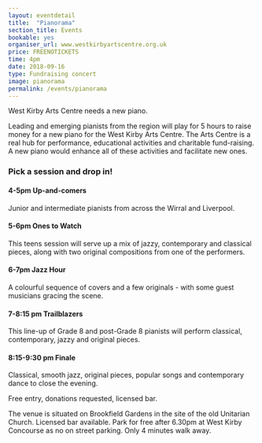 ```yaml
---
layout: eventdetail
title:  "Pianorama"
section_title: Events
bookable: yes
organiser_url: www.westkirbyartscentre.org.uk
price: FREENOTICKETS
time: 4pm
date: 2018-09-16
type: Fundraising concert
image: pianorama
permalink: /events/pianorama
---
```


West Kirby Arts Centre needs a new piano.

Leading and emerging pianists from the region will play for 5 hours to raise money for a new piano for the West Kirby Arts Centre. The Arts Centre is a real hub for performance, educational activities and charitable fund-raising. A new piano would enhance all of these activities and facilitate new ones.

### Pick a session and drop in!

#### 4-5pm Up-and-comers
Junior and intermediate pianists from across the Wirral and Liverpool.

#### 5-6pm Ones to Watch
This teens session will serve up a mix of jazzy, contemporary and classical pieces, along with two original compositions from one of the performers.

#### 6-7pm Jazz Hour
A colourful sequence of covers and a few originals - with some guest musicians gracing the scene.

#### 7-8:15 pm Trailblazers
This line-up of Grade 8 and post-Grade 8 pianists will perform classical, contemporary, jazzy and original pieces.

#### 8:15-9:30 pm Finale
Classical, smooth jazz, original pieces, popular songs and contemporary dance to close the evening.

Free entry, donations requested, licensed bar.

The venue is situated on Brookfield Gardens in the site of the old Unitarian Church. Licensed bar available. Park for free after 6.30pm at West Kirby Concourse as no on street parking. Only 4 minutes walk away.
